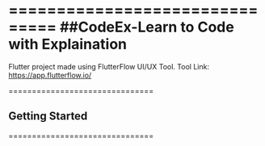 ===============================
##CodeEx-Learn to Code with Explaination
===============================

Flutter project made using FlutterFlow UI/UX Tool.
Tool Link: https://app.flutterflow.io/

===============================
## Getting Started
===============================
